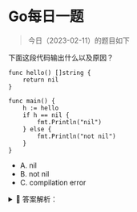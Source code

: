 # Go每日一题

> 今日（2023-02-11）的题目如下

下面这段代码输出什么以及原因？

```golang
func hello() []string {  
    return nil
}

func main() {  
    h := hello
    if h == nil {
        fmt.Println("nil")
    } else {
        fmt.Println("not nil")
    }
}
```

- A. nil
- B. not nil
- C. compilation error


<details>
<summary style="cursor: pointer">🔑 答案解析：</summary>
<div>

答案及解析：B。

这道题目里面，是将函数 hello 赋值给变量 h，而不是函数的返回值（即不是进行函数调用），所以输出 not nil。注意 Go 中函数是一等公民。

---

### 1楼

如果是

```golang
h := hello()
```

答案就应该是 A

函数 hello 复制给 h，h 得到的不是 hello 函数的返回值，所以答案是 B


### 7楼

hello() 返回值类型是 `[]string`，是 slice 类型。golang 中两个 slice 类型是不可比较的，但是 slice 可以跟 nil 比较。`[]string` 的零值是 nil

```golang
var a []string
fmt.Printf("%T \t %v \t %v\n", a, a, a == nil) // []string         []      true

var b = make([]string, 0)
fmt.Printf("%T \t %v \t %v\n", b, b, b == nil) // []string         []      false
fmt.Printf("%v\n", a == b)  // Invalid operation: a == b (the operator == is not defined on []string)
```

### 10楼

h := hello 是函数指针故不为 nil

---

### 补充知识

**如何理解 Go 中函数是一等公民**

- [Go 语言中的一等公民：看似普通的函数，凭什么？](https://blog.csdn.net/eddycjy/article/details/114985996)
- [一文搞懂golang函数高级用法:匿名、闭包及高阶函数](https://cloud.tencent.com/developer/article/1908081)

</div>
</details>
